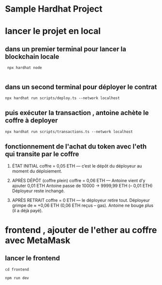 # Sample Hardhat Project



# lancer le projet en local


## dans un premier terminal pour lancer la blockchain locale

```
 npx hardhat node 
 
```


## dans un second terminal pour déployer le contrat
```
npx hardhat run scripts/deploy.ts --network localhost
```

##  puis exécuter la transaction , antoine achète le coffre à deployer
```
npx hardhat run scripts/transactions.ts --network localhost
```


## fonctionnement de l'achat du token avec l'eth qui transite par le coffre
1. ÉTAT INITIAL
coffre = 0,05 ETH — c’est le dépôt du déployeur au moment du déploiement.

2. APRÈS DÉPÔT (coffre plein)
coffre = 0,06 ETH — Antoine vient d’y ajouter 0,01 ETH
Antoine passe de 10000 → 9999,99 ETH (– 0,01 ETH)
Déployeur reste inchangé.

3. APRÈS RETRAIT
coffre = 0 ETH — le déployeur retire tout.
Déployeur grimpe de ≈ +0,06 ETH (0,06 ETH reçus – gas).
Antoine ne bouge plus (il a déjà payé).



# frontend , ajouter de l'ether au coffre avec MetaMask

## lancer le frontend
```
cd frontend
```

```
npm run dev
```